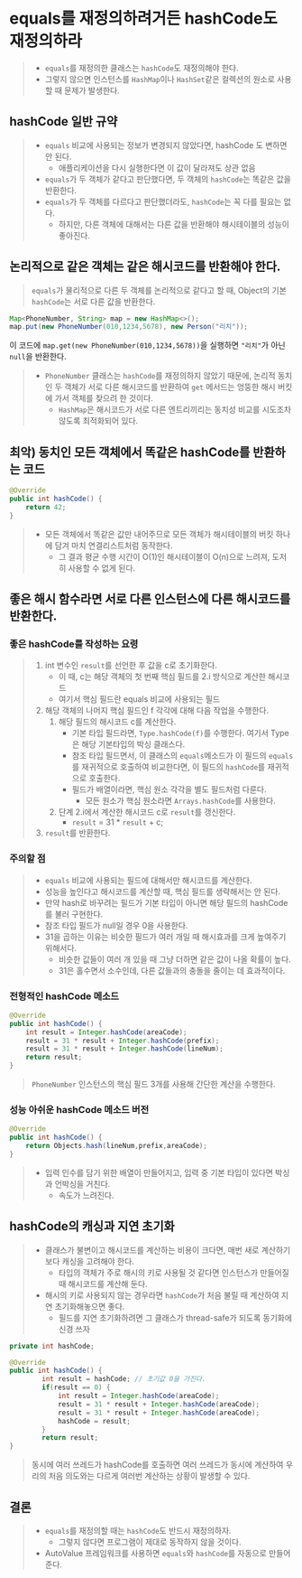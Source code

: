 # equals를 재정의하려거든 hashCode도 재정의하라

> - `equals`를 재정의한 클래스는 `hashCode`도 재정의해야 한다.
> - 그렇지 않으면 인스턴스를 `HashMap`이나 `HashSet`같은 컬렉션의 원소로 사용할 때 문제가 발생한다.

## hashCode 일반 규약
> - `equals` 비교에 사용되는 정보가 변경되지 않았다면, hashCode 도 변하면 안 된다.
>   - 애플리케이션을 다시 실행한다면 이 값이 달라져도 상관 없음
> - `equals`가 두 객체가 같다고 판단했다면, 두 객체의 `hashCode`는 똑같은 값을 반환한다.
> - `equals`가 두 객체를 다르다고 판단했더라도, `hashCode`는 꼭 다를 필요는 없다.
>   - 하지만, 다른 객체에 대해서는 다른 값을 반환해야 해시테이블의 성능이 좋아진다.

## 논리적으로 같은 객체는 같은 해시코드를 반환해야 한다.
> `equals`가 물리적으로 다른 두 객체를 논리적으로 같다고 할 때, Object의 기본 `hashCode`는 서로 다른 값을 반환한다.
```java
Map<PhoneNumber, String> map = new HashMap<>();
map.put(new PhoneNumber(010,1234,5678), new Person("리치"));
```
이 코드에 `map.get(new PhoneNumber(010,1234,5678))`을 실행하면 `"리치"`가 아닌 `null`을 반환한다.

> - `PhoneNumber` 클래스는 `hashCode`를 재정의하지 않았기 때문에, 논리적 동치인 두 객체가 서로 다른 해시코드를 반환하여 `get` 메서드는 엉뚱한 해시 버킷에 가서 객체를 찾으려 한 것이다.
>   - `HashMap`은 해시코드가 서로 다른 엔트리끼리는 동치성 비교를 시도조차 않도록 최적화되어 있다.

## 최악) 동치인 모든 객체에서 똑같은 hashCode를 반환하는 코드
```java
@Override 
public int hashCode() {
    return 42;
}
```

> - 모든 객체에서 똑같은 값만 내어주므로 모든 객체가 해시테이블의 버킷 하나에 담겨 마치 연결리스트처럼 동작한다.
>   - 그 결과 평균 수행 시간이 O(1)인 해시테이블이 O(n)으로 느려져, 도저히 사용할 수 없게 된다.

## 좋은 해시 함수라면 서로 다른 인스턴스에 다른 해시코드를 반환한다.
### 좋은 hashCode를 작성하는 요령
> 1. int 변수인 `result`를 선언한 후 값을 c로 초기화한다.
>    - 이 때, c는 해당 객체의 첫 번째 핵심 필드를 2.i 방식으로 계산한 해시코드
>    - 여기서 핵심 필드란 equals 비교에 사용되는 필드
> 2. 해당 객체의 나머지 핵심 필드인 f 각각에 대해 다음 작업을 수행한다.
>    1. 해당 필드의 해시코드 c를 계산한다.
>       - 기본 타입 필드라면, `Type.hashCode(f)`를 수행한다. 여기서 Type은 해당 기본타입의 박싱 클래스다.
>       - 참조 타입 필드면서, 이 클래스의 `equals`메소드가 이 필드의 `equals`를 재귀적으로 호출하여 비교한다면, 이 필드의 `hashCode`를 재귀적으로 호출한다.
>       - 필드가 배열이라면, 핵심 원소 각각을 별도 필드처럼 다룬다.
>         - 모든 원소가 핵심 원소라면 `Arrays.hashCode`를 사용한다.
>    2. 단계 2.i에서 계산한 해시코드 c로 `result`를 갱신한다.
>       - `result` = 31 * `result` + c;
> 3. `result`를 반환한다.

### 주의할 점
> - `equals` 비교에 사용되는 필드에 대해서만 해시코드를 계산한다.
> - 성능을 높인다고 해시코드를 계산할 때, 핵심 필드를 생략해서는 안 된다.
> - 만약 hash로 바꾸려는 필드가 기본 타입이 아니면 해당 필드의 hashCode를 불러 구현한다.
> - 참조 타입 필드가 null일 경우 0을 사용한다.
> - 31을 곱하는 이유는 비슷한 필드가 여러 개일 때 해시효과를 크게 높여주기 위해서다.
>   - 비슷한 값들이 여러 개 있을 때 그냥 더하면 같은 값이 나올 확률이 높다.
>   - 31은 홀수면서 소수인데, 다른 값들과의 충돌을 줄이는 데 효과적이다.

### 전형적인 hashCode 메소드
```java
@Override
public int hashCode() {
    int result = Integer.hashCode(areaCode);
    result = 31 * result + Integer.hashCode(prefix);
    result = 31 * result + Integer.hashCode(lineNum);
    return result;
}
```
> `PhoneNumber` 인스턴스의 핵심 필드 3개를 사용해 간단한 계산을 수행한다.

### 성능 아쉬운 hashCode 메소드 버전
```java
@Override
public int hashCode() {
    return Objects.hash(lineNum,prefix,areaCode);
}

```
> - 입력 인수를 담기 위한 배열이 만들어지고, 입력 중 기본 타입이 있다면 박싱과 언박싱을 거친다.
>   - 속도가 느려진다.

## hashCode의 캐싱과 지연 초기화
> - 클래스가 불변이고 해시코드를 계산하는 비용이 크다면, 매번 새로 계산하기보다 캐싱을 고려해야 한다.
>   - 타입의 객체가 주로 해시의 키로 사용될 것 같다면 인스턴스가 만들어질 때 해시코드를 계산해 둔다.
> - 해시의 키로 사용되지 않는 경우라면 `hashCode`가 처음 불릴 때 계산하여 지연 초기화해놓으면 좋다.
>   - 필드를 지연 초기화하려면 그 클래스가 thread-safe가 되도록 동기화에 신경 쓰자

```java
private int hashCode;

@Override
public int hashCode() {
      	int result = hashCode; // 초기값 0을 가진다.
        if(result == 0) {
            int result = Integer.hashCode(areaCode);
            result = 31 * result + Integer.hashCode(areaCode);
            result = 31 * result + Integer.hashCode(areaCode);
            hashCode = result;
        }
        return result;
}
```
> 동시에 여러 쓰레드가 hashCode를 호출하면 여러 쓰레드가 동시에 계산하여 우리의 처음 의도와는 다르게 여러번 계산하는 상황이 발생할 수 있다.

## 결론
> - `equals`를 재정의할 때는 `hashCode`도 반드시 재정의하자.
>   - 그렇지 않다면 프로그램이 제대로 동작하지 않을 것이다.
> - AutoValue 프레임워크를 사용하면 `equals`와 `hashCode`를 자동으로 만들어 준다.